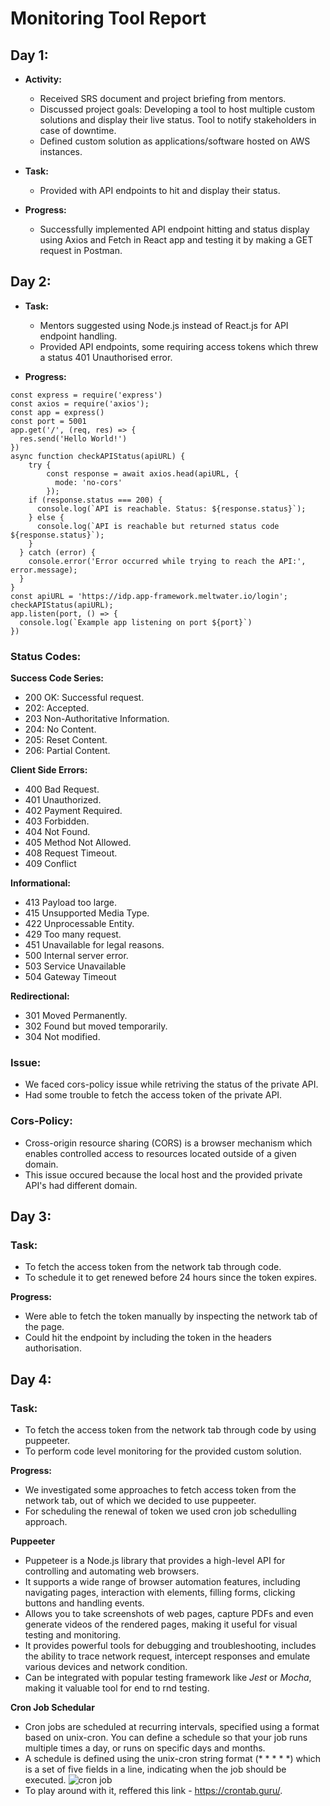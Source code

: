 # Monitoring Tool Report

## Day 1:

- **Activity:** 
  - Received SRS document and project briefing from mentors.
  - Discussed project goals: Developing a tool to host multiple custom solutions and display their live status. Tool to notify stakeholders in case of downtime.
  - Defined custom solution as applications/software hosted on AWS instances.
    
- **Task:**
  - Provided with API endpoints to hit and display their status.
 
- **Progress:**
  - Successfully implemented API endpoint hitting and status display using Axios and Fetch in React app and testing it by making a GET request in Postman.

## Day 2:

- **Task:** 
  - Mentors suggested using Node.js instead of React.js for API endpoint handling.
  - Provided API endpoints, some requiring access tokens which threw a status 401 Unauthorised error.
 
- **Progress:**

```
const express = require('express')
const axios = require('axios');
const app = express()
const port = 5001
app.get('/', (req, res) => {
  res.send('Hello World!')
})
async function checkAPIStatus(apiURL) {
    try {
        const response = await axios.head(apiURL, {
          mode: 'no-cors'
        });
    if (response.status === 200) {
      console.log(`API is reachable. Status: ${response.status}`);
    } else {
      console.log(`API is reachable but returned status code ${response.status}`);
    }
  } catch (error) {
    console.error('Error occurred while trying to reach the API:', error.message);
  }
}
const apiURL = 'https://idp.app-framework.meltwater.io/login';
checkAPIStatus(apiURL);
app.listen(port, () => {
  console.log(`Example app listening on port ${port}`)
})
```
### Status Codes:
**Success Code Series:**
- 200 OK: Successful request.
- 202: Accepted.
- 203 Non-Authoritative Information.
- 204: No Content.
- 205: Reset Content.
- 206: Partial Content.

**Client Side Errors:**
- 400 Bad Request.
- 401 Unauthorized.
- 402 Payment Required.
- 403 Forbidden.
- 404 Not Found.
- 405 Method Not Allowed.
- 408 Request Timeout.
- 409 Conflict

**Informational:**
- 413 Payload too large.
- 415 Unsupported Media Type.
- 422 Unprocessable Entity.
- 429 Too many request.
- 451 Unavailable for legal reasons.
- 500 Internal server error.
- 503 Service Unavailable
- 504 Gateway Timeout

**Redirectional:**
- 301 Moved Permanently.
- 302 Found but moved temporarily.
- 304 Not modified.

### Issue:

- We faced cors-policy issue while retriving the status of the private API.
- Had some trouble to fetch the access token of the private API.

 ### Cors-Policy: 
 - Cross-origin resource sharing (CORS) is a browser mechanism which enables controlled access to resources located outside of a given domain.
 - This issue occured because the local host and the provided private API's had different domain.

## Day 3:

### Task:
- To fetch the access token from the network tab through code.
- To schedule it to get renewed before 24 hours since the token expires.

**Progress:**
- Were able to fetch the token manually by inspecting the network tab of the page.
- Could hit the endpoint by including the token in the headers authorisation.

## Day 4:

### Task:
- To fetch the access token from the network tab through code by using puppeeter.
- To perform code level monitoring for the provided custom solution.

**Progress:**
- We investigated some approaches to fetch access token from the network tab, out of which we decided to use puppeeter. 
- For scheduling the renewal of token we used cron job schedulling approach.

**Puppeeter**
- Puppeteer is a Node.js library that provides a high-level API for controlling and automating web browsers.
- It supports a wide range of browser automation features, including navigating pages, interaction with elements, filling forms, clicking buttons 
  and handling events.
- Allows you to take screenshots of web pages, capture PDFs and even generate videos of the rendered pages, making it useful for visual testing and 
  monitoring.
- It provides powerful tools for debugging and troubleshooting, includes the ability to trace network request, intercept responses and emulate 
  various devices and network condition.
- Can be integrated with popular testing framework like *Jest* or *Mocha*, making it valuable tool for end to rnd testing.

**Cron Job Schedular**
- Cron jobs are scheduled at recurring intervals, specified using a format based on unix-cron. You can define a schedule so that your job runs 
  multiple times a day, or runs on specific days and months.
- A schedule is defined using the unix-cron string format (* * * * *) which is a set of five fields in a line, indicating when the job should be 
  executed.
  ![cron job](https://github.com/karthik30018/MonitoringTool_Report/assets/143400284/d8738751-5a99-415b-9477-e42ffc9137b4)
- To play around with it, reffered this link - https://crontab.guru/.

 
    

